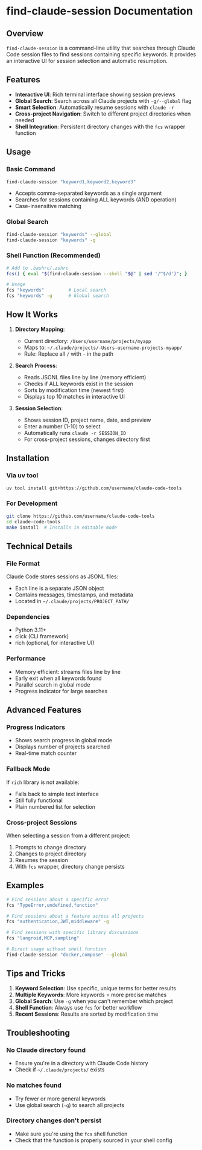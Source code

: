 # find-claude-session Documentation

## Overview

`find-claude-session` is a command-line utility that searches through Claude Code session files to find sessions containing specific keywords. It provides an interactive UI for session selection and automatic resumption.

## Features

- **Interactive UI**: Rich terminal interface showing session previews
- **Global Search**: Search across all Claude projects with `-g/--global` flag
- **Smart Selection**: Automatically resume sessions with `claude -r`
- **Cross-project Navigation**: Switch to different project directories when needed
- **Shell Integration**: Persistent directory changes with the `fcs` wrapper function

## Usage

### Basic Command
```bash
find-claude-session "keyword1,keyword2,keyword3"
```
- Accepts comma-separated keywords as a single argument
- Searches for sessions containing ALL keywords (AND operation)
- Case-insensitive matching

### Global Search
```bash
find-claude-session "keywords" --global
find-claude-session "keywords" -g
```

### Shell Function (Recommended)
```bash
# Add to .bashrc/.zshrc
fcs() { eval "$(find-claude-session --shell "$@" | sed '/^$/d')"; }

# Usage
fcs "keywords"         # Local search
fcs "keywords" -g      # Global search
```

## How It Works

1. **Directory Mapping**:
   - Current directory: `/Users/username/projects/myapp`
   - Maps to: `~/.claude/projects/-Users-username-projects-myapp/`
   - Rule: Replace all `/` with `-` in the path

2. **Search Process**:
   - Reads JSONL files line by line (memory efficient)
   - Checks if ALL keywords exist in the session
   - Sorts by modification time (newest first)
   - Displays top 10 matches in interactive UI

3. **Session Selection**:
   - Shows session ID, project name, date, and preview
   - Enter a number (1-10) to select
   - Automatically runs `claude -r SESSION_ID`
   - For cross-project sessions, changes directory first

## Installation

### Via uv tool
```bash
uv tool install git+https://github.com/username/claude-code-tools
```

### For Development
```bash
git clone https://github.com/username/claude-code-tools
cd claude-code-tools
make install  # Installs in editable mode
```

## Technical Details

### File Format
Claude Code stores sessions as JSONL files:
- Each line is a separate JSON object
- Contains messages, timestamps, and metadata
- Located in `~/.claude/projects/PROJECT_PATH/`

### Dependencies
- Python 3.11+
- click (CLI framework)
- rich (optional, for interactive UI)

### Performance
- Memory efficient: streams files line by line
- Early exit when all keywords found
- Parallel search in global mode
- Progress indicator for large searches

## Advanced Features

### Progress Indicators
- Shows search progress in global mode
- Displays number of projects searched
- Real-time match counter

### Fallback Mode
If `rich` library is not available:
- Falls back to simple text interface
- Still fully functional
- Plain numbered list for selection

### Cross-project Sessions
When selecting a session from a different project:
1. Prompts to change directory
2. Changes to project directory
3. Resumes the session
4. With `fcs` wrapper, directory change persists

## Examples

```bash
# Find sessions about a specific error
fcs "TypeError,undefined,function"

# Find sessions about a feature across all projects
fcs "authentication,JWT,middleware" -g

# Find sessions with specific library discussions
fcs "langroid,MCP,sampling"

# Direct usage without shell function
find-claude-session "docker,compose" --global
```

## Tips and Tricks

1. **Keyword Selection**: Use specific, unique terms for better results
2. **Multiple Keywords**: More keywords = more precise matches
3. **Global Search**: Use `-g` when you can't remember which project
4. **Shell Function**: Always use `fcs` for better workflow
5. **Recent Sessions**: Results are sorted by modification time

## Troubleshooting

### No Claude directory found
- Ensure you're in a directory with Claude Code history
- Check if `~/.claude/projects/` exists

### No matches found
- Try fewer or more general keywords
- Use global search (`-g`) to search all projects

### Directory changes don't persist
- Make sure you're using the `fcs` shell function
- Check that the function is properly sourced in your shell config